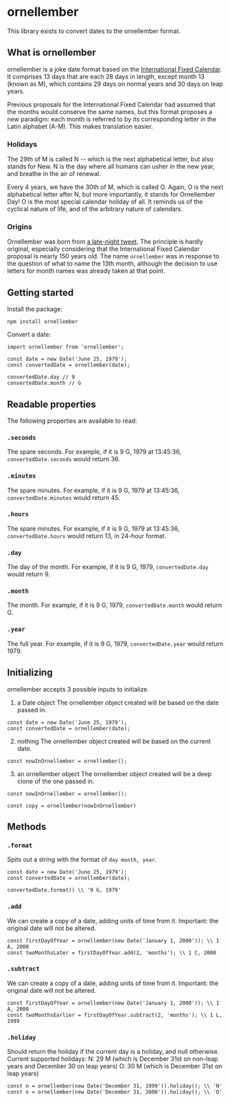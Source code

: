 # ornellember

This library exists to convert dates to the ornellember format.

## What is ornellember
ornellember is a joke date format based on the [International Fixed Calendar](https://en.wikipedia.org/wiki/International_Fixed_Calendar#:~:text=7%20External%20links-,Rules,the%20total%20to%20365%20days.). It comprises 13 days that are each 28 days in length, except month 13 (known as M), which contains 29 days on normal years and 30 days on leap years.

Previous proposals for the International Fixed Calendar had assumed that the months would conserve the same names, but this format proposes a new paradigm: each month is referred to by its corresponding letter in the Latin alphabet (A-M). This makes translation easier.

### Holidays
The 29th of M is called N -- which is the next alphabetical letter, but also stands for New. N is the day where all humans can usher in the new year, and breathe in the air of renewal.

Every 4 years, we have the 30th of M, which is called O. Again, O is the next alphabetical letter after N, but more importantly, it stands for Ornellember Day! O is the most special calendar holiday of all. It reminds us of the cyclical nature of life, and of the arbitrary nature of calendars.

### Origins
Ornellember was born from [a late-night tweet](https://twitter.com/zerornella/status/1448764828122759170?s=20). The principle is hardly original, especially considering that the International Fixed Calendar proposal is nearly 150 years old. The name `ornellember` was in response to the question of what to name the 13th month, although the decision to use letters for month names was already taken at that point.

## Getting started
Install the package:
```
npm install ornellember
```

Convert a date:
```
import ornellember from 'ornellember';

const date = new Date('June 25, 1979');
const convertedDate = ornellember(date);

convertedDate.day // 9
convertedDate.month // G
```

## Readable properties
The following properties are available to read:

### `.seconds`
The spare seconds. For example, if it is 9 G, 1979 at 13:45:36, `convertedDate.seconds` would return 36.

### `.minutes`
The spare minutes. For example, if it is 9 G, 1979 at 13:45:36, `convertedDate.minutes` would return 45.

### `.hours`
The spare minutes. For example, if it is 9 G, 1979 at 13:45:36, `convertedDate.hours` would return 13, in 24-hour format.

### `.day`
The day of the month. For example, if it is 9 G, 1979, `convertedDate.day` would return 9.

### `.month`
The month. For example, if it is 9 G, 1979, `convertedDate.month` would return G.

### `.year`
The full year. For example, if it is 9 G, 1979, `convertedDate.year` would return 1979.



## Initializing
ornellember accepts 3 possible inputs to initialize. 
1. a Date object
The ornellember object created will be based on the date passed in.
```
const date = new Date('June 25, 1979');
const convertedDate = ornellember(date);
```

2. nothing
The ornellember object created will be based on the current date.

```
const nowInOrnellember = ornellember();
```

3. an ornellember object
The ornellember object created will be a deep clone of the one passed in.

```
const nowInOrnellember = ornellember();

const copy = ornellember(nowInOrnellember)
```

## Methods
### `.format`
Spits out a string with the format of `day month, year`.

```
const date = new Date('June 25, 1979');
const convertedDate = ornellember(date);

convertedDate.format() \\ '9 G, 1979'
```

### `.add`
We can create a copy of a date, adding units of time from it. Important: the original date will not be altered.

```
const firstDayOfYear = ornellember(new Date('January 1, 2000')); \\ 1 A, 2000
const twoMonthsLater = firstDayOfYear.add(2, 'months'); \\ 1 C, 2000
```

### `.subtract`
We can create a copy of a date, adding units of time from it. Important: the original date will not be altered.

```
const firstDayOfYear = ornellember(new Date('January 1, 2000')); \\ 1 A, 2000
const twoMonthsEarlier = firstDayOfYear.subtract(2, 'months'); \\ 1 L, 1999
```

### `.holiday`
Should return the holiday if the current day is a holiday, and null otherwise. Current supported holidays:
N: 29 M (which is December 31st on non-leap years and December 30 on leap years)
O: 30 M (which is December 31st on leap years)

```
const n = ornellember(new Date('December 31, 1999')).holiday(); \\ 'N'
const o = ornellember(new Date('December 31, 2000')).holiday(); \\ 'O'

```

